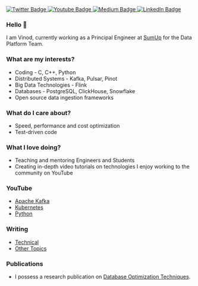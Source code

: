 <div id="badges">
  <a href="https://twitter.com/vintechie">
    <img src="https://img.shields.io/badge/Twitter-blue?style=for-the-badge&logo=twitter&logoColor=white" alt="Twitter Badge"/>
  </a>
  <a href="[your-youtube-URL](https://www.instagram.com/vinod.chelladuraiv/)">
    <img src="https://img.shields.io/badge/YouTube-red?style=for-the-badge&logo=youtube&logoColor=white" alt="Youtube Badge"/>
  </a>
  <a href="https://www.linkedin.com/in/vinod-chelladurai-v/">
    <img src="https://img.shields.io/badge/Medium-black?style=for-the-badge&logo=medium&logoColor=white" alt="Medium Badge"/>
  </a>
  <a href="https://www.linkedin.com/in/vinod-chelladurai-v/">
    <img src="https://img.shields.io/badge/LinkedIn-blue?style=for-the-badge&logo=linkedin&logoColor=white" alt="LinkedIn Badge"/>
  </a>
</div>

### Hello 👋
I am Vinod, currently working as a Principal Engineer at [SumUp](https://www.sumup.com/en-us/) for the Data Platform Team.

### What are my interests?
* Coding - C, C++, Python
* Distributed Systems - Kafka, Pulsar, Pinot
* Big Data Technologies - Flink
* Databases - PostgreSQL, ClickHouse, Snowflake
* Open source data ingestion frameworks

### What do I care about?
* Speed, performance and cost optimization
* Test-driven code

### What I love doing?
* Teaching and mentoring Engineers and Students
* Creating in-depth video tutorials on technologies I enjoy working to the community on YouTube

### YouTube
* [Apache Kafka](https://www.youtube.com/watch?v=sa1SkPWifBk&list=PLlBQ_B5-H_xhEHUC6OWI0eide_4wbt8Eo)
* [Kubernetes](https://www.youtube.com/watch?v=c9A2yjnNuHA&list=PLlBQ_B5-H_xhxkHR82pP4ir1cuMVDMhro)
* [Python](https://www.youtube.com/watch?v=Hto2yVoUipQ&list=PLlBQ_B5-H_xjDa5tf0O5TlzRPbGCdVPRB)

### Writing
* [Technical](https://medium.com/@vinod.chelladuraiv)
* [Other Topics](https://www.quora.com/profile/Vinod-Chelladurai)

### Publications
* I possess a research publication on [Database Optimization Techniques](https://dbse.ovgu.de/index.php?pool=thesisChelladurai2015.pdf&site=dbse&lang=de&id=64).

<!--
**vinclv/vinclv** is a ✨ _special_ ✨ repository because its `README.md` (this file) appears on your GitHub profile.




Here are some ideas to get you started:

- 🔭 I’m currently working on ...
- 🌱 I’m currently learning ...
- 👯 I’m looking to collaborate on ...
- 🤔 I’m looking for help with ...
- 💬 Ask me about ...
- 📫 How to reach me: ...
- 😄 Pronouns: ...
- ⚡ Fun fact: ...
-->
